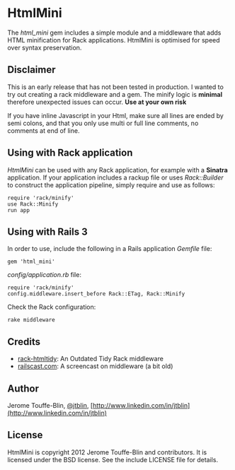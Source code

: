 # HtmlMini

The *html_mini* gem includes a simple module and a middleware that adds HTML minification
for Rack applications. HtmlMini is optimised for speed over syntax preservation.

## Disclaimer

This is an early release that has not been tested in production. I wanted to try out creating a rack middleware and a gem.
The minify logic is **minimal** therefore unexpected issues can occur. **Use at your own risk**

If you have inline Javascript in your Html, make sure all lines are ended by semi colons, and that you only use multi or full line comments, no comments at end of line.

## Using with Rack application

*HtmlMini* can be used with any Rack application,
for example with a **Sinatra** application.
If your application includes a rackup file
or uses *Rack::Builder* to construct the application pipeline, 
simply require and use as follows:

    require 'rack/minify'
    use Rack::Minify
    run app

## Using with Rails 3

In order to use, include the following in a Rails application
*Gemfile* file:

    gem 'html_mini'

*config/application.rb* file:

    require 'rack/minify'
    config.middleware.insert_before Rack::ETag, Rack::Minify

Check the Rack configuration:

    rake middleware

## Credits

* [rack-htmltidy](https://github.com/wbzyl/rack-htmltidy): An Outdated Tidy Rack middleware
* [railscast.com](http://railscasts.com/episodes/151-rack-middleware): A screencast on middleware (a bit old)

## Author

Jerome Touffe-Blin, [@jtblin](https://twitter.com/jtlbin), [http://www.linkedin.com/in/jtblin](http://www.linkedin.com/in/jtblin)

## License

HtmlMini is copyright 2012 Jerome Touffe-Blin and contributors. It is licensed under the BSD license. See the include LICENSE file for details.

